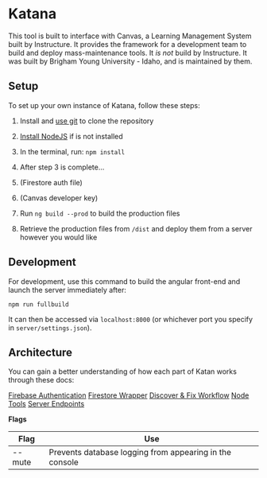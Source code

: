 # Katana

This tool is built to interface with Canvas, a Learning Management System built by Instructure. It provides the framework for a development team to build and deploy mass-maintenance tools. It *is not* build by Instructure. It was built by Brigham Young University - Idaho, and is maintained by them.

## Setup

To set up your own instance of Katana, follow these steps:

1. Install and [use git](https://git-scm.com/book/en/v2/Git-Basics-Getting-a-Git-Repository) to clone the repository

2. [Install NodeJS](https://nodejs.org/en/download/) if is not installed

3. In the terminal, run: `npm install`

4. After step 3 is complete...

5. (Firestore auth file)

6. (Canvas developer key)

7. Run `ng build --prod` to build the production files

8. Retrieve the production files from `/dist` and deploy them from a server however you would like

## Development

For development, use this command to build the angular front-end and launch the server immediately after:

```npm run fullbuild```

It can then be accessed via `localhost:8000` (or whichever port you specify in `server/settings.json`).

## Architecture

You can gain a better understanding of how each part of Katan works through these docs:

[Firebase Authentication]("./docs/Firebase%20Authentication%20Process.md")
[Firestore Wrapper]("./docs/Firestore%20Wrapper.md")
[Discover & Fix Workflow]("./docs/Discover%20&%20Fix%20Workflow.md.md")
[Node Tools]("./docs/Node%20Tools.md")
[Server Endpoints]("./docs/Server%20Endpoints.md")

**Flags**

| Flag      | Use                                                       |
|-----------|-----------------------------------------------------------|
| --mute    | Prevents database logging from appearing in the console   |




